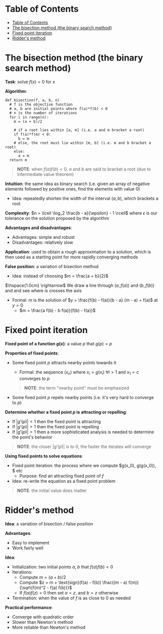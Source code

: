 <!-- TOC titleSize:1 tabSpaces:2 depthFrom:1 depthTo:6 withLinks:1 updateOnSave:1 orderedList:0 skip:0 title:1 charForUnorderedList:* -->
# Table of Contents
- [Table of Contents](#table-of-contents)
- [The bisection method (the binary search method)](#the-bisection-method-the-binary-search-method)
- [Fixed point iteration](#fixed-point-iteration)
- [Ridder's method](#ridders-method)
<!-- /TOC -->

# The bisection method (the binary search method)
**Task**: solve $f(x) = 0$ for $x$

**Algorithm**:

```
def bisection(f, a, b, n)
  # f is the objective function
  # a, b are initial points where f(a)*f(b) < 0
  # n is the number of iterations
  for i in range(n):
    m = (a + b)/2
    
    # if a root lies within [a, m] (i.e. a and m bracket a root)
    if f(a)*f(m) < 0:
      b = m
    # else, the root must lie within [m, b] (i.e. m and b bracket a root)
    else:
      a = m
  return m

```

>**NOTE**: when $f(a) f(b) < 0$, $a$ and $b$ are said to bracket a root (due to intermediate value theorem)

**Intuition**: the same idea as binary search (i.e. given an array of negative elements followed by positive ones, find the elements with value $0$)
* Idea: repeatedly shorten the width of the interval $(a, b)$, which brackets a root

**Complexity**: $n = \lceil \log_2 \frac{b - a}{\epsilon} - 1 \rceil$ where $\epsilon$ is our tolerance on the solution proposed by the algorithm

**Advantages and disadvantages**:
* Advantages: simple and robust
* Disadvantages: relatively slow

**Application**: used to obtain a rough approximation to a solution, which is then used as a starting point for more rapidly converging methods

**False position**: a variation of bisection method
* Idea: instead of choosing $m = \frac{a + b}{2}$

$\hspace{1.0cm} \rightarrow$ We draw a line through $(a, f(a))$ and $(b, f(b))$ and and see where is crosses the axis
* Formal: $m$ is the solution of $y = \frac{f(b) - f(a)}{b - a} (m - a) + f(a)$ at $y = 0$
  * $m = \frac{a f(b) - b f(a)}{f(b) - f(a)}$

# Fixed point iteration
**Fixed point of a function $g(x)$**: a value $p$ that $g(p) = p$

**Properties of fixed points**: 
* Some fixed point $p$ attracts nearby points towards it
  * Formal: the sequence $(x_n)$ where $x_i = g(x_i)$ $\forall i > 1$ and $x_1 = c$ converges to $p$
  
  >**NOTE**: the term "nearby point" must be emphasized

* Some fixed point $p$ repels nearby points (i.e. it's very hard to converge to $p$)

**Determine whether a fixed point $p$ is attracting or repelling**:
* If $|g'(p)| < 1$ then the fixed point is attracting
* If $|g'(p)| > 1$ then the fixed point is repelling
* If $|g'(p)| = 1$ then a more sophisticated analysis is needed to determine the point's behavior

>**NOTE**: the closer $|g'(p)|$ is to $0$, the faster the iterates will converge

**Using fixed points to solve equations**:
* Fixed point iteration: the process where we compute $g(x_0), g(g(x_0)), $ etc
  * Purpose: find an attracting fixed point of $f$
* Idea: re-write the equation as a fixed point problem

>**NOTE**: the initial value does matter

# Ridder's method
**Idea**: a variation of bisection / false position

**Advantages**:
* Easy to implement
* Work fairly well

**Idea**:
* Initialization: two initial points $a$, $b$ that $f(a) f(b) < 0$
* Iterations:
  * Compute $m = (a + b)/2$
  * Compute $z = m + \text{sign}(f(a) - f(b)) \frac{(m - a) f(m)}{\sqrt{f(m)^2 - f(a) f(b)}}$
  * If $f(a) f(z) > 0$ then set $a = z$, and $b = z$ otherwise
* Termination: when the value of $f$ is as close to $0$ as needed

**Practical performance**:
* Converge with quadratic order
* Slower than Newton's method
* More reliable than Newton's method